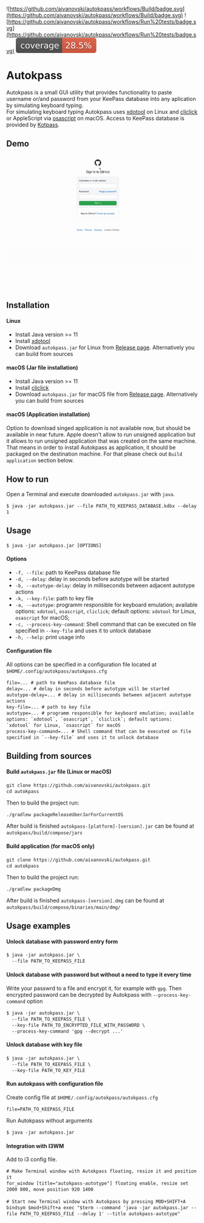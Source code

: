 ![https://github.com/aivanovski/autokpass/workflows/Build/badge.svg](https://github.com/aivanovski/autokpass/workflows/Build/badge.svg) ![https://github.com/aivanovski/autokpass/workflows/Run%20tests/badge.svg](https://github.com/aivanovski/autokpass/workflows/Run%20tests/badge.svg) ![Coverage](.github/badges/jacoco.svg)

# Autokpass
Autokpass is a small GUI utility that provides functionality to paste username or/and password from your KeePass database into any aplication by simulating keyboard typing. </br>
For simulating keyboard typing Autokpass uses [xdotool](https://github.com/jordansissel/xdotool) on Linux and [cliclick](https://github.com/BlueM/cliclick) or AppleScript via [osascript](https://ss64.com/osx/osascript.html) on macOS. Access to KeePass database is provided by [Kotpass](https://github.com/Anvell/kotpass).

## Demo
![demo](https://github.com/aivanovski/autokpass/blob/main/screenshots/autokpass-demo.gif)

## Installation 
#### Linux
- Install Java version >= 11
- Install [xdotool](https://github.com/jordansissel/xdotool)
- Download `autokpass.jar` for Linux from [Release page](https://github.com/aivanovski/autokpass/releases). Alternatively you can build from sources

#### macOS (Jar file installation)
- Install Java version >= 11
- Install [cliclick](https://github.com/BlueM/cliclick)
- Download `autokpass.jar` for macOS file from [Release page](https://github.com/aivanovski/autokpass/releases). Alternatively you can build from sources

#### macOS (Application installation)
Option to download singed application is not available now, but should be available in near future.
Apple doesn't allow to run unsigned application but it allows to run unsigned application that was created on the same machine. That means in order to install Autokpass as application, it should be packaged on the destination machine. For that please check out `Build application` section below.

## How to run
Open a Terminal and execute downloaded `autokpass.jar` with `java`.
```
$ java -jar autokpass.jar --file PATH_TO_KEEPASS_DATABASE.kdbx --delay 1
```

## Usage
```
$ java -jar autokpass.jar [OPTIONS]
```

#### Options
- `-f, --file`: path to KeePass database file
- `-d, --delay`: delay in seconds before autotype will be started
- `-b, --autotype-delay`: delay in milliseconds between adjacent autotype actions
- `-k, --key-file`: path to key file
- `-a, --autotype`: programm responsible for keyboard emulation; available options: `xdotool`, `osascript`, `cliclick`; default options: `xdotool` for Linux, `osascript` for macOS;
- `-c, --process-key-command`: Shell command that can be executed on file specified in `--key-file` and uses it to unlock database
- `-h, --help`: print usage info

#### Configuration file
All options can be specified in a configuration file located at `$HOME/.config/autokpass/autokpass.cfg`
```
file=... # path to KeePass database file
delay=... # delay in seconds before autotype will be started
autotype-delay=... # delay in milliseconds between adjacent autotype actions
key-file=... # path to key file
autotype=... # programm responsible for keyboard emulation; available options: `xdotool`, `osascript`, `cliclick`; default options: `xdotool` for Linux, `osascript` for macOS
process-key-command=... # Shell command that can be executed on file specified in `--key-file` and uses it to unlock database
```

## Building from sources

#### Build `autokpass.jar` file (Linux or macOS)
```
git clone https://github.com/aivanovski/autokpass.git
cd autokpass
```
Then to build the project run:
```
./gradlew packageReleaseUberJarForCurrentOS
```
After build is finished `autokpass-[platform]-[version].jar` can be found at `autokpass/build/compose/jars`

#### Build application (for macOS only)
```
git clone https://github.com/aivanovski/autokpass.git
cd autokpass
```
Then to build the project run:
```
./gradlew packageDmg
```
After build is finished `autokpass-[version].dmg` can be found at `autokpass/build/compose/binaries/main/dmg/`

## Usage examples
#### Unlock database with password entry form
```
$ java -jar autokpass.jar \
  --file PATH_TO_KEEPASS_FILE
```

#### Unlock database with password but without a need to type it every time
Write your passwrd to a file and encrypt it, for example with `gpg`.
Then encrypted password can be decrypted by Autokpass with `--process-key-command` option
```
$ java -jar autokpass.jar \
  --file PATH_TO_KEEPASS_FILE \
  --key-file PATH_TO_ENCRYPTED_FILE_WITH_PASSWORD \
  --process-key-command 'gpg --decrypt ...'
```

#### Unlock database with key file
```
$ java -jar autokpass.jar \
  --file PATH_TO_KEEPASS_FILE \
  --key-file PATH_TO_KEY_FILE
```

#### Run autokpass with configuration file
Create config file at `$HOME/.config/autokpass/autokpass.cfg`
```
file=PATH_TO_KEEPASS_FILE
```
Run Autokpass without arguments
```
$ java -jar autokpass.jar
```

#### Integration with I3WM
Add to i3 config file.
```
# Make Terminal window with Autokpass floating, resize it and position it
for_window [title="autokpass-autotype"] floating enable, resize set 2000 800, move position 920 1400

# Start new Terminal window with Autokpass by pressing MOD+SHIFT+A
bindsym $mod+Shift+a exec "$term --command 'java -jar autokpass.jar --file PATH_TO_KEEPASS_FILE --delay 1' --title autokpass-autotype"
```
